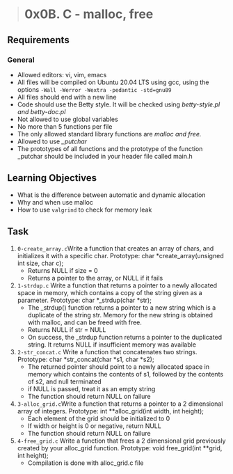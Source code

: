 > # 0x0B. C - malloc, free
## Requirements
### General
<ul>
<li> Allowed editors: vi, vim, emacs</li>
<li> All files will be compiled on Ubuntu 20.04 LTS using gcc, using the options <code>-Wall -Werror -Wextra -pedantic -std=gnu89</code></li>
<li> All files should end with a new line</li>
<li> Code should use the Betty style. It will be checked using <em>betty-style.pl and betty-doc.pl</em></li>
<li> Not allowed to use global variables</li>
<li> No more than 5 functions per file</li>
<li> The only allowed standard library functions are <em>malloc and free.</em></li>
<li> Allowed to use <em>_putchar</em></li>
<li> The prototypes of all functions and the prototype of the function _putchar should be included in your header file called main.h</li>
</ul>

## Learning Objectives
<ul>
<li>What is the difference between automatic and dynamic allocation</li>
<liWhat is malloc and free and how to use them</li>
<li>Why and when use malloc</li>
<li>How to use <code>valgrind</code> to check for memory leak</li>
</ul>

## Task
<ol>
<li><code>0-create_array.c</code>Write a function that creates an array of chars, and initializes it with a specific char.
Prototype: char *create_array(unsigned int size, char c);
<ul>
<li>Returns NULL if size = 0</li>
<li>Returns a pointer to the array, or NULL if it fails</li>
</ul>
</li>
<li><code>1-strdup.c</code> Write a function that returns a pointer to a newly allocated space in memory, which contains a copy of the string given as a parameter.
Prototype: char *_strdup(char *str);
<ul>
<li>The _strdup() function returns a pointer to a new string which is a duplicate of the string str. Memory for the new string is obtained with malloc, and can be freed with free.</li>
<li>Returns NULL if str = NULL</li>
<li>On success, the _strdup function returns a pointer to the duplicated string. It returns NULL if insufficient memory was available</li>
</ul>
<li><code>2-str_concat.c</code> Write a function that concatenates two strings.
Prototype: char *str_concat(char *s1, char *s2);
<ul>
<li>The returned pointer should point to a newly allocated space in memory which contains the contents of s1, followed by the contents of s2, and null terminated</li>
<li>if NULL is passed, treat it as an empty string</li>
<li>The function should return NULL on failure</li>
</ul>
</li>
<li><code>3-alloc_grid.c</code>Write a function that returns a pointer to a 2 dimensional array of integers.
Prototype: int **alloc_grid(int width, int height);
<ul>
<li>Each element of the grid should be initialized to 0</li>
<li>If width or height is 0 or negative, return NULL</li>
<li>The function should return NULL on failure</li>
</ul>
</li>
<li><code>4-free_grid.c</code> Write a function that frees a 2 dimensional grid previously created by your alloc_grid function.
Prototype: void free_grid(int **grid, int height);
<ul>
<li>Compilation is done with alloc_grid.c file</li>
</ul>
</li>
</ol>
